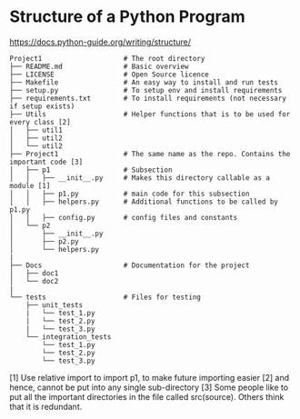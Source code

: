 # Structure of a Python Program

https://docs.python-guide.org/writing/structure/

```
Project1                    # The root directory
├── README.md               # Basic overview
├── LICENSE                 # Open Source licence
├── Makefile                # An easy way to install and run tests
├── setup.py                # To setup env and install requirements
├── requirements.txt        # To install requirements (not necessary if setup exists)
├── Utils                   # Helper functions that is to be used for every class [2]
│   ├── util1
│   ├── util2
│   └── util2 
├── Project1                # The same name as the repo. Contains the important code [3]
│   ├── p1                  # Subsection
│   │   ├── __init__.py     # Makes this directory callable as a module [1]
│   │   ├── p1.py           # main code for this subsection
│   │   ├── helpers.py      # Additional functions to be called by p1.py
│   │   ├── config.py       # config files and constants
│   └── p2
│       ├── __init__.py
│       ├── p2.py
│       └── helpers.py
|
├── Docs                    # Documentation for the project
│   ├── doc1
│   └── doc2
|
└── tests                   # Files for testing
    ├── unit_tests
    |   └── test_1.py       
    |   └── test_2.py
    |   └── test_3.py
    └── integration_tests
        └── test_1.py
        └── test_2.py
        └── test_3.py
```

[1] Use relative import to import p1, to make future importing easier
[2] and hence, cannot be put into any single sub-directory
[3] Some people like to put all the important directories in the file called src(source). Others think that it is redundant.